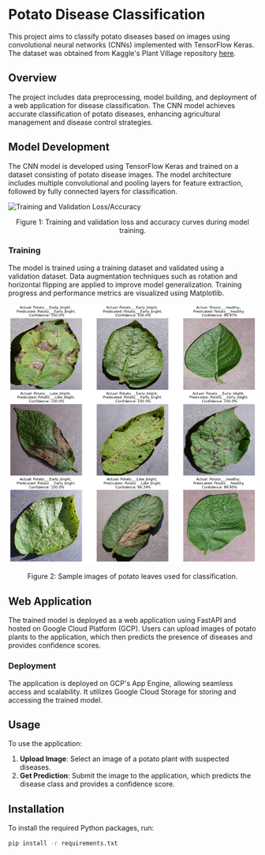 # Potato Disease Classification

This project aims to classify potato diseases based on images using convolutional neural networks (CNNs) implemented with TensorFlow Keras. The dataset was obtained from Kaggle's Plant Village repository [here](https://www.kaggle.com/datasets/arjuntejaswi/plant-village).

## Overview

The project includes data preprocessing, model building, and deployment of a web application for disease classification. The CNN model achieves accurate classification of potato diseases, enhancing agricultural management and disease control strategies.

## Model Development

The CNN model is developed using TensorFlow Keras and trained on a dataset consisting of potato disease images. The model architecture includes multiple convolutional and pooling layers for feature extraction, followed by fully connected layers for classification.

![Training and Validation Loss/Accuracy](loss-accuracy.png)
<p align="center">Figure 1: Training and validation loss and accuracy curves during model training.</p>


### Training

The model is trained using a training dataset and validated using a validation dataset. Data augmentation techniques such as rotation and horizontal flipping are applied to improve model generalization. Training progress and performance metrics are visualized using Matplotlib.

![Sample Leaf Images](results.png)
<p align="center">Figure 2: Sample images of potato leaves used for classification.</p>

## Web Application

The trained model is deployed as a web application using FastAPI and hosted on Google Cloud Platform (GCP). Users can upload images of potato plants to the application, which then predicts the presence of diseases and provides confidence scores.

### Deployment

The application is deployed on GCP's App Engine, allowing seamless access and scalability. It utilizes Google Cloud Storage for storing and accessing the trained model.

## Usage

To use the application:

1. **Upload Image**: Select an image of a potato plant with suspected diseases.
2. **Get Prediction**: Submit the image to the application, which predicts the disease class and provides a confidence score.

## Installation

To install the required Python packages, run:

```bash
pip install -r requirements.txt
